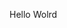Hello Wolrd










































































































































































































































































































































































































































